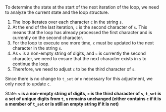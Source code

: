 To determine the state at the start of the next iteration of the loop, we need to analyze the current state and the loop structure.

1. The loop iterates over each character `c` in the string `s`.
2. At the end of the last iteration, `c` is the second character of `s`. This means that the loop has already processed the first character and is currently on the second character.
3. For the loop to execute one more time, `c` must be updated to the next character in the string `s`.
4. As `s` is a non-empty string of digits, and `c` is currently the second character, we need to ensure that the next character exists in `s` to continue the loop.
5. Therefore, we need to adjust `c` to be the third character of `s`.

Since there is no change to `t_set` or `n` necessary for this adjustment, we only need to update `c`.

State: **`s` is a non-empty string of digits, `c` is the third character of `s`, `t_set` is a set of unique digits from `t`, `n` remains unchanged (either contains `c` if it is a member of `t_set` or is still an empty string if it is not)**